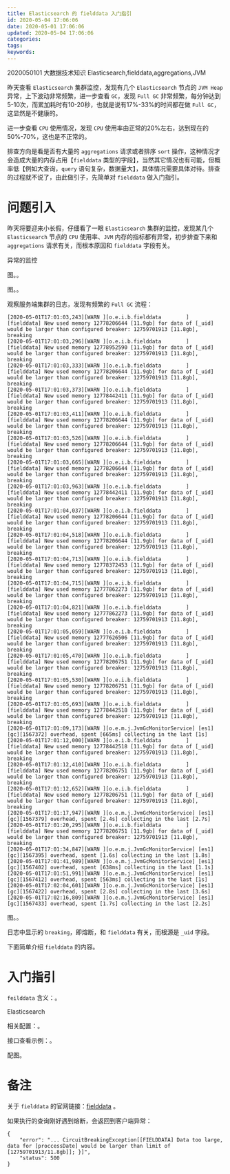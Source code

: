 ```yaml
---
title: Elasticsearch 的 fielddata 入门指引
id: 2020-05-04 17:06:06
date: 2020-05-01 17:06:06
updated: 2020-05-04 17:06:06
categories:
tags:
keywords:
---
```




2020050101
大数据技术知识
Elasticsearch,fielddata,aggregations,JVM

昨天查看 `Elasticsearch` 集群监控，发现有几个 `Elasticsearch` 节点的 `JVM Heap` 异常，上下波动非常频繁，进一步查看 `GC`，发现 `Full GC` 非常频繁，每分钟达到5-10次，而累加耗时有10-20秒，也就是说有17%-33%的时间都在做 `Full GC`，这显然是不健康的。

进一步查看 `CPU` 使用情况，发现 `CPU` 使用率由正常的20%左右，达到现在的50%-70%，这也是不正常的。

排查方向是看是否有大量的 `aggregations` 请求或者排序 `sort` 操作，这种情况才会造成大量的内存占用【`fielddata` 类型的字段】，当然其它情况也有可能，但概率低【例如大查询，`query` 语句复杂，数据量大】，具体情况需要具体对待。排查的过程就不说了，由此做引子，先简单对 `fielddata` 做入门指引。


<!-- more -->


# 问题引入


昨天将要迎来小长假，仔细看了一眼 `Elasticsearch` 集群的监控，发现某几个 `Elasticsearch` 节点的 `CPU` 使用率、`JVM` 内存的指标都有异常，初步排查下来和 `aggregations` 请求有关，而根本原因和 `fielddata` 字段有关。

异常的监控

图。。

图。。

观察服务端集群的日志，发现有频繁的 `Full GC` 流程：

```
[2020-05-01T17:01:03,243][WARN ][o.e.i.b.fielddata        ] [fielddata] New used memory 12778206644 [11.9gb] for data of [_uid] would be larger than configured breaker: 12759701913 [11.8gb], breaking
[2020-05-01T17:01:03,296][WARN ][o.e.i.b.fielddata        ] [fielddata] New used memory 12778952590 [11.9gb] for data of [_uid] would be larger than configured breaker: 12759701913 [11.8gb], breaking
[2020-05-01T17:01:03,333][WARN ][o.e.i.b.fielddata        ] [fielddata] New used memory 12778206644 [11.9gb] for data of [_uid] would be larger than configured breaker: 12759701913 [11.8gb], breaking
[2020-05-01T17:01:03,373][WARN ][o.e.i.b.fielddata        ] [fielddata] New used memory 12778442411 [11.9gb] for data of [_uid] would be larger than configured breaker: 12759701913 [11.8gb], breaking
[2020-05-01T17:01:03,411][WARN ][o.e.i.b.fielddata        ] [fielddata] New used memory 12778206644 [11.9gb] for data of [_uid] would be larger than configured breaker: 12759701913 [11.8gb], breaking
[2020-05-01T17:01:03,526][WARN ][o.e.i.b.fielddata        ] [fielddata] New used memory 12778206644 [11.9gb] for data of [_uid] would be larger than configured breaker: 12759701913 [11.8gb], breaking
[2020-05-01T17:01:03,665][WARN ][o.e.i.b.fielddata        ] [fielddata] New used memory 12778206644 [11.9gb] for data of [_uid] would be larger than configured breaker: 12759701913 [11.8gb], breaking
[2020-05-01T17:01:03,963][WARN ][o.e.i.b.fielddata        ] [fielddata] New used memory 12778442411 [11.9gb] for data of [_uid] would be larger than configured breaker: 12759701913 [11.8gb], breaking
[2020-05-01T17:01:04,037][WARN ][o.e.i.b.fielddata        ] [fielddata] New used memory 12778206644 [11.9gb] for data of [_uid] would be larger than configured breaker: 12759701913 [11.8gb], breaking
[2020-05-01T17:01:04,518][WARN ][o.e.i.b.fielddata        ] [fielddata] New used memory 12778206644 [11.9gb] for data of [_uid] would be larger than configured breaker: 12759701913 [11.8gb], breaking
[2020-05-01T17:01:04,713][WARN ][o.e.i.b.fielddata        ] [fielddata] New used memory 12778372453 [11.9gb] for data of [_uid] would be larger than configured breaker: 12759701913 [11.8gb], breaking
[2020-05-01T17:01:04,715][WARN ][o.e.i.b.fielddata        ] [fielddata] New used memory 12777862273 [11.9gb] for data of [_uid] would be larger than configured breaker: 12759701913 [11.8gb], breaking
[2020-05-01T17:01:04,821][WARN ][o.e.i.b.fielddata        ] [fielddata] New used memory 12777862273 [11.9gb] for data of [_uid] would be larger than configured breaker: 12759701913 [11.8gb], breaking
[2020-05-01T17:01:05,059][WARN ][o.e.i.b.fielddata        ] [fielddata] New used memory 12777626506 [11.9gb] for data of [_uid] would be larger than configured breaker: 12759701913 [11.8gb], breaking
[2020-05-01T17:01:05,470][WARN ][o.e.i.b.fielddata        ] [fielddata] New used memory 12778206751 [11.9gb] for data of [_uid] would be larger than configured breaker: 12759701913 [11.8gb], breaking
[2020-05-01T17:01:05,530][WARN ][o.e.i.b.fielddata        ] [fielddata] New used memory 12778206751 [11.9gb] for data of [_uid] would be larger than configured breaker: 12759701913 [11.8gb], breaking
[2020-05-01T17:01:05,693][WARN ][o.e.i.b.fielddata        ] [fielddata] New used memory 12778442518 [11.9gb] for data of [_uid] would be larger than configured breaker: 12759701913 [11.8gb], breaking
[2020-05-01T17:01:09,173][WARN ][o.e.m.j.JvmGcMonitorService] [es1] [gc][1567372] overhead, spent [665ms] collecting in the last [1s]
[2020-05-01T17:01:12,000][WARN ][o.e.i.b.fielddata        ] [fielddata] New used memory 12778442518 [11.9gb] for data of [_uid] would be larger than configured breaker: 12759701913 [11.8gb], breaking
[2020-05-01T17:01:12,410][WARN ][o.e.i.b.fielddata        ] [fielddata] New used memory 12778206751 [11.9gb] for data of [_uid] would be larger than configured breaker: 12759701913 [11.8gb], breaking
[2020-05-01T17:01:12,652][WARN ][o.e.i.b.fielddata        ] [fielddata] New used memory 12778206751 [11.9gb] for data of [_uid] would be larger than configured breaker: 12759701913 [11.8gb], breaking
[2020-05-01T17:01:17,947][WARN ][o.e.m.j.JvmGcMonitorService] [es1] [gc][1567379] overhead, spent [2.4s] collecting in the last [2.7s]
[2020-05-01T17:01:20,295][WARN ][o.e.i.b.fielddata        ] [fielddata] New used memory 12778206751 [11.9gb] for data of [_uid] would be larger than configured breaker: 12759701913 [11.8gb], breaking
[2020-05-01T17:01:34,847][WARN ][o.e.m.j.JvmGcMonitorService] [es1] [gc][1567395] overhead, spent [1.6s] collecting in the last [1.8s]
[2020-05-01T17:01:41,989][WARN ][o.e.m.j.JvmGcMonitorService] [es1] [gc][1567402] overhead, spent [638ms] collecting in the last [1.1s]
[2020-05-01T17:01:51,991][WARN ][o.e.m.j.JvmGcMonitorService] [es1] [gc][1567412] overhead, spent [563ms] collecting in the last [1s]
[2020-05-01T17:02:04,601][WARN ][o.e.m.j.JvmGcMonitorService] [es1] [gc][1567422] overhead, spent [2.8s] collecting in the last [3.6s]
[2020-05-01T17:02:16,809][WARN ][o.e.m.j.JvmGcMonitorService] [es1] [gc][1567433] overhead, spent [1.7s] collecting in the last [2.2s]
```

图。。

日志中显示的 `breaking`，即熔断，和 `fielddata` 有关，而根源是 `_uid` 字段。

下面简单介绍 `fielddata` 的内容。


# 入门指引


`feilddata` 含义：。


Elasticsearch

相关配置：。


接口查看示例：。

配图。


# 备注


关于 `fielddata` 的官网链接：[fielddata](https://www.elastic.co/guide/en/elasticsearch/reference/5.6/fielddata.html) 。

如果执行的查询刚好遇到熔断，会返回到客户端异常：

```
{
    "error": "... CircuitBreakingException[[FIELDDATA] Data too large, data for [proccessDate] would be larger than limit of [12759701913/11.8gb]]; }]",
    "status": 500
}
```

